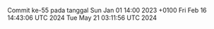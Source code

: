 Commit ke-55 pada tanggal Sun Jan 01 14:00 2023 +0100
Fri Feb 16 14:43:06 UTC 2024
Tue May 21 03:11:56 UTC 2024
